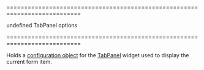 <!--**
/*-------------------------------------------
    Auto-generated file. Do not modify.
-------------------------------------------

**-->
===========================================================================
<!--default-->undefined<!--/default-->
<!--type-->TabPanel options<!--/type-->
===========================================================================

<!--shortDescription-->
Holds a [configuration object](/Documentation/ApiReference/UI_Widgets/dxTabPanel/Configuration/) for the [TabPanel](/Documentation/ApiReference/UI_Widgets/dxTabPanel/) widget used to display the current form item.
<!--/shortDescription-->

<!--fullDescription-->

<!--/fullDescription-->